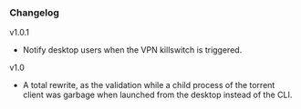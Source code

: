 ### Changelog

v1.0.1
- Notify desktop users when the VPN killswitch is triggered.


v1.0
- A total rewrite, as the validation while a child process of the torrent client was garbage when launched from the desktop instead of the CLI.
